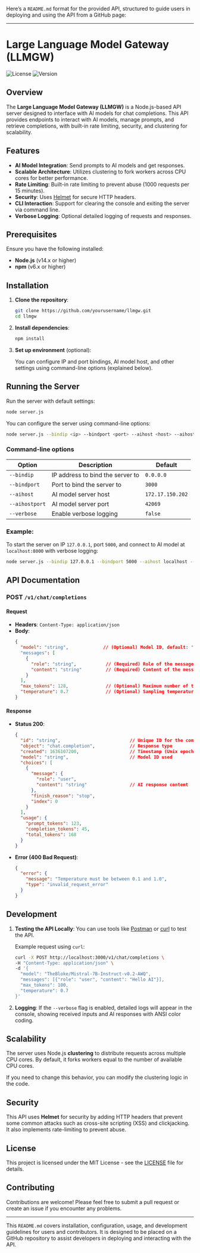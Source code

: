 Here’s a `README.md` format for the provided API, structured to guide users in deploying and using the API from a GitHub page:

---

# Large Language Model Gateway (LLMGW)

![License](https://img.shields.io/badge/license-MIT-green)
![Version](https://img.shields.io/badge/version-1.0-blue)

## Overview

The **Large Language Model Gateway (LLMGW)** is a Node.js-based API server designed to interface with AI models for chat completions. This API provides endpoints to interact with AI models, manage prompts, and retrieve completions, with built-in rate limiting, security, and clustering for scalability.

## Features

- **AI Model Integration**: Send prompts to AI models and get responses.
- **Scalable Architecture**: Utilizes clustering to fork workers across CPU cores for better performance.
- **Rate Limiting**: Built-in rate limiting to prevent abuse (1000 requests per 15 minutes).
- **Security**: Uses [Helmet](https://github.com/helmetjs/helmet) for secure HTTP headers.
- **CLI Interaction**: Support for clearing the console and exiting the server via command line.
- **Verbose Logging**: Optional detailed logging of requests and responses.

## Prerequisites

Ensure you have the following installed:
- **Node.js** (v14.x or higher)
- **npm** (v6.x or higher)

## Installation

1. **Clone the repository**:

   ```bash
   git clone https://github.com/yourusername/llmgw.git
   cd llmgw
   ```

2. **Install dependencies**:

   ```bash
   npm install
   ```

3. **Set up environment** (optional):

   You can configure IP and port bindings, AI model host, and other settings using command-line options (explained below).

## Running the Server

Run the server with default settings:

```bash
node server.js
```

You can configure the server using command-line options:

```bash
node server.js --bindip <ip> --bindport <port> --aihost <host> --aihostport <port> --verbose
```

### Command-line options

| Option          | Description                                | Default               |
|-----------------|--------------------------------------------|-----------------------|
| `--bindip`      | IP address to bind the server to           | `0.0.0.0`             |
| `--bindport`    | Port to bind the server to                 | `3000`                |
| `--aihost`      | AI model server host                       | `172.17.150.202`      |
| `--aihostport`  | AI model server port                       | `42069`               |
| `--verbose`     | Enable verbose logging                     | `false`               |

### Example:

To start the server on IP `127.0.0.1`, port `5000`, and connect to AI model at `localhost:8000` with verbose logging:

```bash
node server.js --bindip 127.0.0.1 --bindport 5000 --aihost localhost --aihostport 8000 --verbose
```

## API Documentation

### POST `/v1/chat/completions`

#### Request

- **Headers**: `Content-Type: application/json`
- **Body**:
  ```json
  {
    "model": "string",             // (Optional) Model ID, default: "TheBloke/Mistral-7B-Instruct-v0.2-AWQ"
    "messages": [
      {
        "role": "string",           // (Required) Role of the message (user/system/assistant)
        "content": "string"         // (Required) Content of the message
      }
    ],
    "max_tokens": 128,              // (Optional) Maximum number of tokens in the response
    "temperature": 0.7              // (Optional) Sampling temperature (0.1 - 1.0)
  }
  ```

#### Response

- **Status 200**:
  ```json
  {
    "id": "string",                          // Unique ID for the completion
    "object": "chat.completion",             // Response type
    "created": 1636107200,                   // Timestamp (Unix epoch)
    "model": "string",                       // Model ID used
    "choices": [
      {
        "message": {
          "role": "user",
          "content": "string"                // AI response content
        },
        "finish_reason": "stop",
        "index": 0
      }
    ],
    "usage": {
      "prompt_tokens": 123,
      "completion_tokens": 45,
      "total_tokens": 168
    }
  }
  ```

- **Error (400 Bad Request)**:
  ```json
  {
    "error": {
      "message": "Temperature must be between 0.1 and 1.0",
      "type": "invalid_request_error"
    }
  }
  ```

## Development

1. **Testing the API Locally**: You can use tools like [Postman](https://www.postman.com/) or [curl](https://curl.se/) to test the API.
   
   Example request using `curl`:
   ```bash
   curl -X POST http://localhost:3000/v1/chat/completions \
   -H "Content-Type: application/json" \
   -d '{
     "model": "TheBloke/Mistral-7B-Instruct-v0.2-AWQ",
     "messages": [{"role": "user", "content": "Hello AI"}],
     "max_tokens": 100,
     "temperature": 0.7
   }'
   ```

2. **Logging**: If the `--verbose` flag is enabled, detailed logs will appear in the console, showing received inputs and AI responses with ANSI color coding.

## Scalability

The server uses Node.js **clustering** to distribute requests across multiple CPU cores. By default, it forks workers equal to the number of available CPU cores.

If you need to change this behavior, you can modify the clustering logic in the code.

## Security

This API uses **Helmet** for security by adding HTTP headers that prevent some common attacks such as cross-site scripting (XSS) and clickjacking. It also implements rate-limiting to prevent abuse.

## License

This project is licensed under the MIT License - see the [LICENSE](LICENSE) file for details.

## Contributing

Contributions are welcome! Please feel free to submit a pull request or create an issue if you encounter any problems.

---

This `README.md` covers installation, configuration, usage, and development guidelines for users and contributors. It is designed to be placed on a GitHub repository to assist developers in deploying and interacting with the API.
